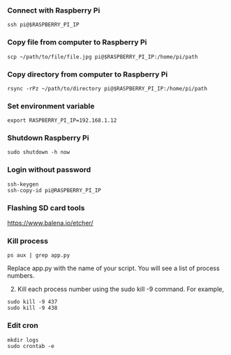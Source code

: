 ### Connect with Raspberry Pi
```
ssh pi@$RASPBERRY_PI_IP
```

### Copy file from computer to Raspberry Pi
```
scp ~/path/to/file/file.jpg pi@$RASPBERRY_PI_IP:/home/pi/path
```

### Copy directory from computer to Raspberry Pi
```
rsync -rPz ~/path/to/directory pi@$RASPBERRY_PI_IP:/home/pi/path
```

### Set environment variable
```
export RASPBERRY_PI_IP=192.168.1.12
```

### Shutdown Raspberry Pi
```
sudo shutdown -h now
```

### Login without password
```
ssh-keygen
ssh-copy-id pi@RASPBERRY_PI_IP
```

### Flashing SD card tools
https://www.balena.io/etcher/

### Kill process
```
ps aux | grep app.py
```
Replace app.py with the name of your script. You will see a list of process numbers.

2. Kill each process number using the sudo kill -9 command. For example,
```
sudo kill -9 437
sudo kill -9 438
```

### Edit cron
```
mkdir logs
sudo crontab -e
```